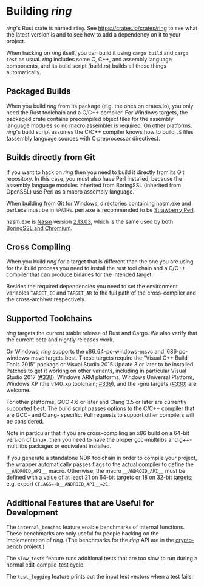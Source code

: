 Building *ring*
===============

*ring*'s Rust crate is named `ring`. See https://crates.io/crates/ring to see
what the latest version is and to see how to add a dependency on it to your
project.

When hacking on *ring* itself, you can build it using `cargo build` and
`cargo test` as usual. *ring* includes some C, C++, and assembly language
components, and its build script (build.rs) builds all those things
automatically.


Packaged Builds
---------------

When you build *ring* from its package (e.g. the ones on crates.io), you only
need the Rust toolchain and a C/C++ compiler. For Windows targets, the packaged
crate contains precompiled object files for the assembly language modules so no
macro assembler is required. On other platforms, *ring*'s build script assumes
the C/C++ compiler knows how to build `.S` files (assembly language sources
with C preprocessor directives).


Builds directly from Git
------------------------

If you want to hack on *ring* then you need to build it directly from its Git
repository. In this case, you must also have Perl installed, because the
assembly language modules inherited from BoringSSL (inherited from OpenSSL)
use Perl as a macro assembly language.

When building from Git for Windows, directories containing nasm.exe and
perl.exe must be in `%PATH%`. perl.exe is recommended to be
[Strawberry Perl](http://strawberryperl.com).

nasm.exe is [Nasm](https://www.nasm.us/) version
[2.13.03](https://www.nasm.us/pub/nasm/releasebuilds/2.13.03/win64/), which is
the same used by both
[BoringSSL and Chromium](https://boringssl.googlesource.com/boringssl/+/HEAD/util/bot/UPDATING#56).


Cross Compiling
---------------

When you build *ring* for a target that is different than the one you are using
for the build process you need to install the rust tool chain and a C/C++
compiler that can produce binaries for the intended target.

Besides the required dependencies you need to set the environment variables
`TARGET_CC` and `TARGET_AR` to the full path of the cross-compiler and the
cross-archiver respectively. 


Supported Toolchains
--------------------

*ring* targets the current stable release of Rust and Cargo. We also verify
that the current beta and nightly releases work.

On Windows, *ring* supports the x86_64-pc-windows-msvc and i686-pc-windows-msvc
targets best. These targets require the “Visual C++ Build Tools
2015” package or Visual Studio 2015 Update 3 or later to be installed. Patches
to get it working on other variants, including in particular Visual Studio 2017
([#338]), Windows ARM platforms, Windows Universal Platform, Windows XP (the
v140_xp toolchain; [#339]), and the -gnu targets ([#330]) are welcome.

For other platforms, GCC 4.6 or later and Clang 3.5 or later are currently
supported best. The build script passes options to the C/C++ compiler that are
GCC- and Clang- specific. Pull requests to support other compilers will be
considered.

Note in particular that if you are cross-compiling an x86 build on a 64-bit
version of Linux, then you need to have the proper gcc-multilibs and
g++-multilibs packages or equivalent installed.

If you generate a standalone NDK toolchain in order to compile your project,
the wrapper automatically passes flags to the actual compiler to define the
`__ANDROID_API__` macro. Otherwise, the macro `__ANDROID_API__` must be
defined with a value of at least 21 on 64-bit targets or 18 on 32-bit targets;
e.g. export `CFLAGS=-D__ANDROID_API__=21`.


Additional Features that are Useful for Development
---------------------------------------------------
The `internal_benches` feature enable benchmarks of internal functions. These
benchmarks are only useful for people hacking on the implementation of *ring*.
(The benchmarks for the *ring* API are in the
[crypto-bench](https://github.com/briansmith/crypto-bench) project.)

The `slow_tests` feature runs additional tests that are too slow to run during
a normal edit-compile-test cycle.

The `test_logging` feature prints out the input test vectors when a test fails.


[#321]: https://github.com/briansmith/ring/pull/321
[#330]: https://github.com/briansmith/ring/issues/330
[#334]: https://github.com/briansmith/ring/issues/334
[#336]: https://github.com/briansmith/ring/issues/336
[#337]: https://github.com/briansmith/ring/issues/337
[#338]: https://github.com/briansmith/ring/issues/338
[#339]: https://github.com/briansmith/ring/issues/339
[#340]: https://github.com/briansmith/ring/issues/340
